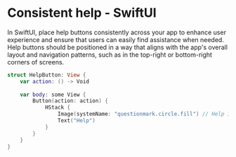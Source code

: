 # Consistent help - SwiftUI

In SwiftUI, place help buttons consistently across your app to enhance user experience and ensure that users can easily find assistance when needed. Help buttons should be positioned in a way that aligns with the app's overall layout and navigation patterns, such as in the top-right or bottom-right corners of screens.

```swift
struct HelpButton: View {
    var action: () -> Void
    
    var body: some View {
        Button(action: action) {
            HStack {
                Image(systemName: "questionmark.circle.fill") // Help icon
                Text("Help")
            }
        }
    }
}
```
